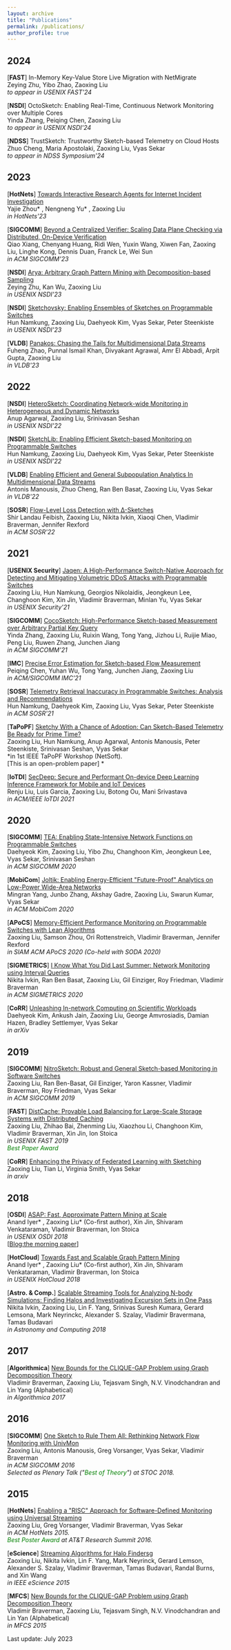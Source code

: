 ```yaml
---
layout: archive
title: "Publications"
permalink: /publications/
author_profile: true
---
```


2024
---
[**FAST**] In-Memory Key-Value Store Live Migration with NetMigrate      
Zeying Zhu, Yibo Zhao, Zaoxing Liu       
*to appear in USENIX FAST'24*

[**NSDI**] OctoSketch: Enabling Real-Time, Continuous Network Monitoring over Multiple Cores      
Yinda Zhang, Peiqing Chen, Zaoxing Liu       
*to appear in USENIX NSDI'24*

[**NDSS**] TrustSketch: Trustworthy Sketch-based Telemetry on Cloud Hosts       
Zhuo Cheng, Maria Apostolaki, Zaoxing Liu, Vyas Sekar         
*to appear in NDSS Symposium'24*


2023
---
[**HotNets**] [Towards Interactive Research Agents for Internet Incident Investigation](/papers/2023/HotNets23_Agent.pdf)    
Yajie Zhou* , Nengneng Yu* , Zaoxing Liu           
*in HotNets'23*

[**SIGCOMM**] [Beyond a Centralized Verifier: Scaling Data Plane Checking via Distributed, On-Device Verification](/papers/2023/SIGCOMM23_Tulkun.pdf)       
Qiao Xiang, Chenyang Huang, Ridi Wen, Yuxin Wang, Xiwen Fan, Zaoxing Liu, Linghe Kong, Dennis Duan, Franck Le, Wei Sun     
*in ACM SIGCOMM'23*

[**NSDI**] [Arya: Arbitrary Graph Pattern Mining with Decomposition-based Sampling](/papers/2023/NSDI23_Arya.pdf)  
Zeying Zhu, Kan Wu, Zaoxing Liu   
*in USENIX NSDI'23*

[**NSDI**] [Sketchovsky: Enabling Ensembles of Sketches on Programmable Switches](/papers/2023/NSDI23_Sketchovsky.pdf)  
Hun Namkung, Zaoxing Liu, Daehyeok Kim, Vyas Sekar, Peter Steenkiste   
*in USENIX NSDI'23*

[**VLDB**] [Panakos: Chasing the Tails for Multidimensional Data Streams](/papers/2023/VLDB23_Panakos.pdf)  
Fuheng Zhao, Punnal Ismail Khan, Divyakant Agrawal, Amr El Abbadi, Arpit Gupta, Zaoxing Liu  
*in VLDB'23*

<!-- [**Revision**] [(Scalable, General Host-based Software Sketch Analytics)]()(Title altered)          
Yinda Zhang, Peiqing Chen, Zaoxing Liu   
*under revision* -->

2022
---

[**NSDI**] [HeteroSketch: Coordinating Network-wide Monitoring in Heterogeneous and Dynamic Networks](/papers/2022/NSDI2022_HeteroSketch.pdf)  
Anup Agarwal, Zaoxing Liu, Srinivasan Seshan  
*in USENIX NSDI'22*

[**NSDI**] [SketchLib: Enabling Efficient Sketch-based Monitoring on Programmable Switches](/papers/2022/NSDI2022_SketchLib.pdf)  
Hun Namkung, Zaoxing Liu, Daehyeok Kim, Vyas Sekar, Peter Steenkiste  
*in USENIX NSDI'22*

[**VLDB**] [Enabling Efficient and General Subpopulation Analytics In Multidimensional Data Streams](/papers/2022/VLDB22_Hydra.pdf)  
Antonis Manousis, Zhuo Cheng, Ran Ben Basat, Zaoxing Liu, Vyas Sekar  
*in VLDB'22*

[**SOSR**] [Flow-Level Loss Detection with Δ-Sketches](/papers/2022/SOSR22_MIDST.pdf)  
Shir Landau Feibish, Zaoxing Liu, Nikita Ivkin, Xiaoqi Chen, Vladimir Braverman, Jennifer Rexford  
*in ACM SOSR'22*


2021
---
[**USENIX Security**] [Jaqen: A High-Performance Switch-Native Approach for Detecting and Mitigating Volumetric DDoS Attacks with Programmable Switches](/papers/2021/USENIX_Security21_Jaqen.pdf)  
Zaoxing Liu, Hun Namkung, Georgios Nikolaidis, Jeongkeun Lee, Changhoon Kim, Xin Jin, Vladimir Braverman, Minlan Yu, Vyas Sekar  
*in USENIX Security'21*

[**SIGCOMM**] [CocoSketch: High-Performance Sketch-based Measurement over Arbitrary Partial Key Query](/papers/2021/SIGCOMM21-CocoSketch.pdf)  
Yinda Zhang, Zaoxing Liu, Ruixin Wang, Tong Yang, Jizhou Li, Ruijie Miao, Peng Liu, Ruwen Zhang, Junchen Jiang  
*in ACM SIGCOMM'21*

[**IMC**] [Precise Error Estimation for Sketch-based Flow Measurement](/papers/2021/IMC21_ErrorEstimation.pdf)  
Peiqing Chen, Yuhan Wu, Tong Yang, Junchen Jiang, Zaoxing Liu   
*in ACM/SIGCOMM IMC'21*

[**SOSR**] [Telemetry Retrieval Inaccuracy in Programmable Switches: Analysis and Recommendations](/papers/2021/SOSR21_CounterRetrieval.pdf)  
Hun Namkung, Daehyeok Kim, Zaoxing Liu, Vyas Sekar, Peter Steenkiste    
*in ACM SOSR'21*

[**TaPoPF**] [Sketchy With a Chance of Adoption: Can Sketch-Based Telemetry Be Ready for Prime Time?](/papers/2021/TaPoPF21_Sketching.pdf)  
Zaoxing Liu, Hun Namkung, Anup Agarwal, Antonis Manousis, Peter Steenkiste, Srinivasan Seshan, Vyas Sekar    
*in 1st IEEE TaPoPF Workshop (NetSoft).   
[This is an open-problem paper] *

[**IoTDI**] [SecDeep: Secure and Performant On-device Deep Learning Inference Framework for Mobile and IoT Devices](/papers/2021/IoTDI21_SecDeep.pdf)  
Renju Liu, Luis Garcia, Zaoxing Liu, Botong Ou, Mani Srivastava    
*in ACM/IEEE IoTDI 2021*

2020
---
[**SIGCOMM**] [TEA: Enabling State-Intensive Network Functions on Programmable Switches](/papers/2020/SIGCOMM20_TEA.pdf)  
Daehyeok Kim, Zaoxing Liu, Yibo Zhu, Changhoon Kim, Jeongkeun Lee, Vyas Sekar, Srinivasan Seshan   
*in ACM SIGCOMM 2020*

[**MobiCom**] [Joltik: Enabling Energy-Efficient "Future-Proof" Analytics on Low-Power Wide-Area Networks](/papers/2020/MobiCom20_Joltik.pdf)  
Mingran Yang, Junbo Zhang, Akshay Gadre, Zaoxing Liu, Swarun Kumar, Vyas Sekar    
*in ACM MobiCom 2020*

[**APoCS**] [Memory-Efficient Performance Monitoring on Programmable Switches with Lean Algorithms](/papers/2020/APoCS20_Lean.pdf)  
Zaoxing Liu, Samson Zhou, Ori Rottenstreich, Vladimir Braverman, Jennifer Rexford    
*in SIAM ACM APoCS 2020 (Co-held with SODA 2020)*

[**SIGMETRICS**] [I Know What You Did Last Summer: Network Monitoring using Interval Queries](/papers/2020/SIGMETRICS20_Interval_Query.pdf)  
Nikita Ivkin, Ran Ben Basat, Zaoxing Liu, Gil Einziger, Roy Friedman, Vladimir Braverman    
*in ACM SIGMETRICS 2020*

[**CoRR**] [Unleashing In-network Computing on Scientific Workloads](https://arxiv.org/abs/2009.02457)  
Daehyeok Kim, Ankush Jain, Zaoxing Liu, George Amvrosiadis, Damian Hazen, Bradley Settlemyer, Vyas Sekar      
*in arXiv*

2019
---
[**SIGCOMM**] [NitroSketch: Robust and General Sketch-based Monitoring in Software Switches](/papers/2019/SIGCOMM19_NitroSketch.pdf)  
Zaoxing Liu, Ran Ben-Basat, Gil Einziger, Yaron Kassner, Vladimir Braverman, Roy Friedman, Vyas Sekar        
*in ACM SIGCOMM 2019*

[**FAST**] [DistCache: Provable Load Balancing for Large-Scale Storage Systems with Distributed Caching](/papers/2019/FAST19_DistCache.pdf)  
Zaoxing Liu, Zhihao Bai, Zhenming Liu, Xiaozhou Li, Changhoon Kim, Vladimir Braverman, Xin Jin, Ion Stoica          
*in USENIX FAST 2019*     
*<font color="green">Best Paper Award</font>*

[**CoRR**] [Enhancing the Privacy of Federated Learning with Sketching](https://arxiv.org/abs/1911.01812)  
Zaoxing Liu, Tian Li, Virginia Smith, Vyas Sekar            
*in arxiv*

2018
---
[**OSDI**] [ASAP: Fast, Approximate Pattern Mining at Scale](/papers/2018/OSDI18_ASAP.pdf)  
Anand Iyer* , Zaoxing Liu* (Co-first author), Xin Jin, Shivaram Venkataraman, Vladimir Braverman, Ion Stoica              
*in USENIX OSDI 2018*    
[[Blog:the morning paper](https://blog.acolyer.org/2018/11/07/asap-fast-approximate-graph-pattern-mining-at-scale/)]

[**HotCloud**] [Towards Fast and Scalable Graph Pattern Mining](/papers/2018/HotCloud18_Graph.pdf)  
Anand Iyer* , Zaoxing Liu* (Co-first author), Xin Jin, Shivaram Venkataraman, Vladimir Braverman, Ion Stoica              
*in USENIX HotCloud 2018*

[**Astro. & Comp.**] [Scalable Streaming Tools for Analyzing N-body Simulations: Finding Halos and Investigating Excursion Sets in One Pass](/papers/2018/astro_com.pdf)  
Nikita Ivkin, Zaoxing Liu, Lin F. Yang, Srinivas Suresh Kumara, Gerard Lemsona, Mark Neyrinckc, Alexander S. Szalay, Vladimir Bravermana, Tamas Budavari           
*in Astronomy and Computing 2018*

2017
---
[**Algorithmica**] [New Bounds for the CLIQUE-GAP Problem using Graph Decomposition Theory](/papers/2017/alg17.pdf)  
Vladimir Braverman, Zaoxing Liu, Tejasvam Singh, N.V. Vinodchandran and Lin Yang (Alphabetical)           
*in Algorithmica 2017*

2016
---
[**SIGCOMM**] [One Sketch to Rule Them All: Rethinking Network Flow Monitoring with UnivMon](/papers/2016/SIGCOMM16_UnivMon.pdf)  
Zaoxing Liu, Antonis Manousis, Greg Vorsanger, Vyas Sekar, Vladimir Braverman          
*in ACM SIGCOMM 2016*     
*Selected as Plenary Talk ("<font color="green">Best of Theory</font>") at STOC 2018.*

2015
---
[**HotNets**] [Enabling a "RISC" Approach for Software-Defined Monitoring using Universal Streaming](/papers/2015/HotNets15.pdf)  
Zaoxing Liu, Greg Vorsanger, Vladimir Braverman, Vyas Sekar         
*in ACM HotNets 2015.*   
*<font color="green">Best Poster Award</font> at AT&T Research Summit 2016.*

[**eScience**] [Streaming Algorithms for Halo Findersg](/papers/2015/eScience15_Halo.pdf)  
Zaoxing Liu, Nikita Ivkin, Lin F. Yang, Mark Neyrinck, Gerard Lemson, Alexander S. Szalay, Vladimir Braverman, Tamas Budavari, Randal Burns, and Xin Wang           
*in IEEE eScience 2015*

[**MFCS**] [New Bounds for the CLIQUE-GAP Problem using Graph Decomposition Theory](/papers/2015/MFCS15.pdf)  
Vladimir Braverman, Zaoxing Liu, Tejasvam Singh, N.V. Vinodchandran and Lin Yan (Alphabetical)           
*in MFCS 2015*

Last update: July 2023

<!-- {% if author.googlescholar %}
  You can also find my articles on <u><a href="{{author.googlescholar}}">my Google Scholar profile</a>.</u>
{% endif %}

{% include base_path %}

{% for post in site.publications reversed %}
  {% include archive-single.html %}
{% endfor %} -->

